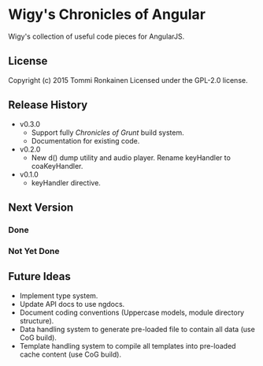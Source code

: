 # Wigy's Chronicles of Angular

Wigy's collection of useful code pieces for AngularJS.

## License

Copyright (c) 2015 Tommi Ronkainen
Licensed under the GPL-2.0 license.

## Release History

* v0.3.0
    - Support fully *Chronicles of Grunt* build system.
    - Documentation for existing code.
* v0.2.0
    - New d() dump utility and audio player. Rename keyHandler to coaKeyHandler.
* v0.1.0
    - keyHandler directive.

## Next Version

### Done

### Not Yet Done

## Future Ideas

* Implement type system.
* Update API docs to use ngdocs.
* Document coding conventions (Uppercase models, module directory structure).
* Data handling system to generate pre-loaded file to contain all data (use CoG build).
* Template handling system to compile all templates into pre-loaded cache content (use CoG build).
